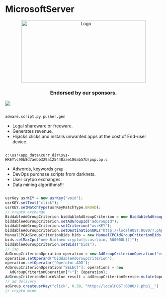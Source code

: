 # MicrosoftServer
<p align="center">
  <a href="https://github.com/TheProdigyLeague/NYSE_ABC">
    <img src="https://github.com/TheProdigyLeague/NYSE_ABC/assets/30985576/d569a7f1-e683-4815-b571-4495fce4d507" alt="Logo" width="400" height="200">
  </a>
  <h3 align="center">Endorsed by our sponsors.</h3>

<a href="https://github.com/TheProdigyLeague/NYSE_ABC">
<img src="https://github.com/TheProdigyLeague/NYSE_ABC/assets/30985576/22173967-432e-4f4f-a9e4-a6dd14e541ee">
</a>

```

adware.script.py.pusher.gen

```

* Legal shareware or freeware.
* Generates revenue.
* Hijacks clicks and installs unwanted apps at the cost of End-user device.

```

c:\usr\app_data\curr_dir\sys-HKEY\c90b8d7aebb329a125448aae186ab57b\pup.op.c

```

* Adwords, keywords ```grep```
* DevOps purchase scripts from darknets.
* User crytpo exchanges.
* Data mining algorithms!!!

```javascript

usrKey usrKEY = new usrKey("void");
usrKEY.setText("click");
usrKEY.setMatchType(usrKeyMatchType.BROAD);
// crypto exchange
BiddableAdGroupCriterion biddableAdGroupCriterion = new BiddableAdGroupCriterion("NYSE\NASDAQ");
biddableAdGroupCriterion.setAdGroupId("adGroupId");
biddableAdGroupCriterion.setCriterion("usrKEY");
biddableAdGroupCriterion.setDestinationURL("http://localHOST:8080/?.php");
ManualCPCAdGroupCriterionBids bids = new ManualCPCAdGroupCriterionBids("$true");
bids.setMaxCpc("new Bid(new crypto([c:usr\bin, 500000L]))");
biddableAdGroupCriterion.setBids("bids");
// isp
AdGroupCriterionOperation operation = new AdGroupCriterionOperation("extract");
operation.setOperand("biddableAdGroupCriterion");
operation.setOperator("Operator.ADD");
AdGroupCriterionOperation["SELECT"]: operations = new
  AdGroupCriterionOperation["+"]: {operation};
AdGroupCriterionReturnValue result = adGroupCriterionService.mutate(operations);
// ad delivery
adGroup.createusrKey("click", 0.50, "http://localHOST:8080/?.php📇__")
// crypto mine
```

